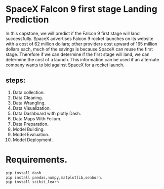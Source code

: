 # SpaceX Falcon 9 first stage Landing Prediction
In this capstone, we will predict if the Falcon 9 first stage will land successfully. SpaceX advertises Falcon 9 rocket launches on its website with a cost of 62 million dollars; other providers cost upward of 165 million dollars each, much of the savings is because SpaceX can reuse the first stage. Therefore if we can determine if the first stage will land, we can determine the cost of a launch. This information can be used if an alternate company wants to bid against SpaceX for a rocket launch.

## steps:
1. Data collection.
2. Data Cleaning.
3. Data Wrangling.
4. Data Visualization.
5. Data Dashboard with plotly Dash.
6. Data Maps With Folium.
7. Data Preparation.
8. Model Building.
9. Model Evaluation.
10. Model Deployment.

# Requirements.
```python
pip install dash
pip install pandas,numpy,matplotlib,seaborn.
pip install scikit_learn
```
